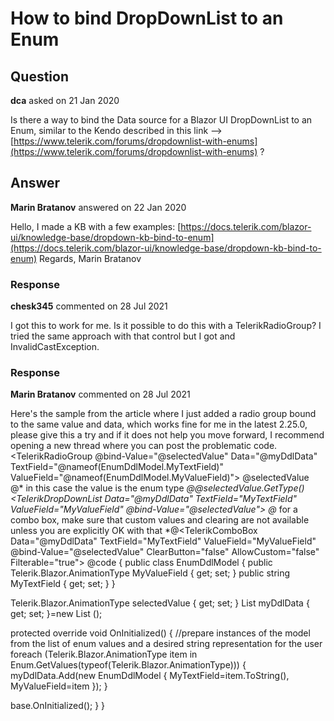 # How to bind DropDownList to an Enum

## Question

**dca** asked on 21 Jan 2020

Is there a way to bind the Data source for a Blazor UI DropDownList to an Enum, similar to the Kendo described in this link --> [https://www.telerik.com/forums/dropdownlist-with-enums](https://www.telerik.com/forums/dropdownlist-with-enums) ?

## Answer

**Marin Bratanov** answered on 22 Jan 2020

Hello, I made a KB with a few examples: [https://docs.telerik.com/blazor-ui/knowledge-base/dropdown-kb-bind-to-enum](https://docs.telerik.com/blazor-ui/knowledge-base/dropdown-kb-bind-to-enum) Regards, Marin Bratanov

### Response

**chesk345** commented on 28 Jul 2021

I got this to work for me. Is it possible to do this with a TelerikRadioGroup? I tried the same approach with that control but I got and InvalidCastException.

### Response

**Marin Bratanov** commented on 28 Jul 2021

Here's the sample from the article where I just added a radio group bound to the same value and data, which works fine for me in the latest 2.25.0, please give this a try and if it does not help you move forward, I recommend opening a new thread where you can post the problematic code. <TelerikRadioGroup @bind-Value="@selectedValue" Data="@myDdlData" TextField="@nameof(EnumDdlModel.MyTextField)" ValueField="@nameof(EnumDdlModel.MyValueField)"> </TelerikRadioGroup> @selectedValue <br /> @* in this case the value is the enum type *@@selectedValue.GetType() <br /> <TelerikDropDownList Data="@myDdlData" TextField="MyTextField" ValueField="MyValueField" @bind-Value="@selectedValue"> </TelerikDropDownList> @* for a combo box, make sure that custom values and clearing are not available unless you are explicitly OK with that *@<TelerikComboBox Data="@myDdlData" TextField="MyTextField" ValueField="MyValueField" @bind-Value="@selectedValue" ClearButton="false" AllowCustom="false" Filterable="true"> </TelerikComboBox> @code {
public class EnumDdlModel
{
public Telerik.Blazor.AnimationType MyValueField { get; set; }
public string MyTextField { get; set; }
}

Telerik.Blazor.AnimationType selectedValue { get; set; }
List <EnumDdlModel> myDdlData { get; set; }=new List <EnumDdlModel> ();

protected override void OnInitialized()
{
//prepare instances of the model from the list of enum values and a desired string representation for the user
foreach (Telerik.Blazor.AnimationType item in Enum.GetValues(typeof(Telerik.Blazor.AnimationType)))
{
myDdlData.Add(new EnumDdlModel { MyTextField=item.ToString(), MyValueField=item });
}

base.OnInitialized();
}
}
